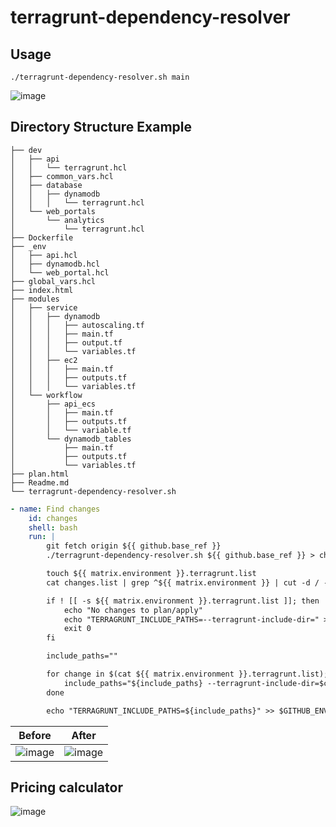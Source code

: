 # terragrunt-dependency-resolver

## Usage
```shell
./terragrunt-dependency-resolver.sh main
```

![image](https://github.com/kritish-dhaubanjar/terragrunt-dependency-resolver/assets/25634165/98e30532-c292-4a5a-a78e-5e6ff2c62204)


## Directory Structure Example
```shell
├── dev
│   ├── api
│   │   └── terragrunt.hcl
│   ├── common_vars.hcl
│   ├── database
│   │   ├── dynamodb
│   │   │   └── terragrunt.hcl
│   └── web_portals
│       └── analytics
│           └── terragrunt.hcl
├── Dockerfile
├── _env
│   ├── api.hcl
│   ├── dynamodb.hcl
│   └── web_portal.hcl
├── global_vars.hcl
├── index.html
├── modules
│   ├── service
│   │   ├── dynamodb
│   │   │   ├── autoscaling.tf
│   │   │   ├── main.tf
│   │   │   ├── output.tf
│   │   │   └── variables.tf
│   │   ├── ec2
│   │   │   ├── main.tf
│   │   │   ├── outputs.tf
│   │   │   └── variables.tf
│   └── workflow
│       ├── api_ecs
│       │   ├── main.tf
│       │   ├── outputs.tf
│       │   └── variable.tf
│       └── dynamodb_tables
│           ├── main.tf
│           ├── outputs.tf
│           └── variables.tf
├── plan.html
├── Readme.md
└── terragrunt-dependency-resolver.sh
```

```yaml
- name: Find changes
    id: changes
    shell: bash
    run: |
        git fetch origin ${{ github.base_ref }}
        ./terragrunt-dependency-resolver.sh ${{ github.base_ref }} > changes.list

        touch ${{ matrix.environment }}.terragrunt.list
        cat changes.list | grep ^${{ matrix.environment }} | cut -d / -f 2- > ${{ matrix.environment }}.terragrunt.list || true

        if ! [[ -s ${{ matrix.environment }}.terragrunt.list ]]; then
            echo "No changes to plan/apply"
            echo "TERRAGRUNT_INCLUDE_PATHS=--terragrunt-include-dir=" >> $GITHUB_ENV
            exit 0
        fi

        include_paths=""

        for change in $(cat ${{ matrix.environment }}.terragrunt.list); do
            include_paths="${include_paths} --terragrunt-include-dir=$change"
        done

        echo "TERRAGRUNT_INCLUDE_PATHS=${include_paths}" >> $GITHUB_ENV
```

| Before | After |
|-|-|
|![image](https://github.com/kritish-dhaubanjar/terragrunt-dependency-resolver/assets/25634165/10497013-ea2c-4827-a81b-44ed97103d22)|![image](https://github.com/kritish-dhaubanjar/terragrunt-dependency-resolver/assets/25634165/8c236f39-e963-4a08-9d5a-eac184c2002a)|


## Pricing calculator
![image](https://github.com/kritish-dhaubanjar/terragrunt-dependency-resolver/assets/25634165/8f7a89ab-5acf-4cb3-8543-208ecca36390)
